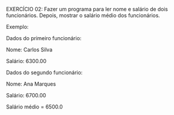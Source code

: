 EXERCÍCIO 02: Fazer um programa para ler nome e salário de dois funcionários. Depois, mostrar o salário médio dos funcionários. 

 Exemplo:  

Dados do primeiro funcionário:  

Nome: Carlos Silva  

Salário: 6300.00  

Dados do segundo funcionário:  

Nome: Ana Marques 

 Salário: 6700.00 

 Salário médio = 6500.0 

 
